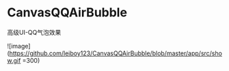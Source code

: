 # CanvasQQAirBubble
高级UI-QQ气泡效果

![image](https://github.com/leiboy123/CanvasQQAirBubble/blob/master/app/src/show.gif =300)
